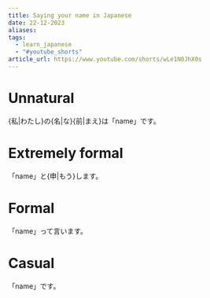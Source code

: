 ```yaml
---
title: Saying your name in Japanese
date: 22-12-2023
aliases: 
tags:
  - learn_japanese
  - "#youtube_shorts"
article_url: https://www.youtube.com/shorts/wLe1N0JhX0s
---
```



# Unnatural
{私|わたし}の{名|な}{前|まえ}は「name」です。

# Extremely formal
「name」と{申|もう}します。

# Formal
「name」って言います。

# Casual
「name」です。